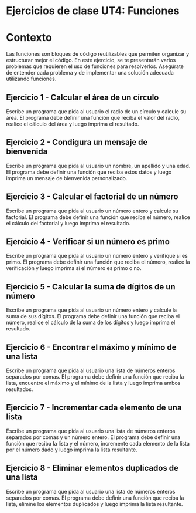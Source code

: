 # Ejercicios de clase UT4: Funciones

# Contexto

Las funciones son bloques de código reutilizables que permiten organizar y estructurar mejor el código. En este ejercicio, se te presentarán varios problemas que requieren el uso de funciones para resolverlos. Asegúrate de entender cada problema y de implementar una solución adecuada utilizando funciones.

## Ejercicio 1 - Calcular el área de un círculo

Escribe un programa que pida al usuario el radio de un círculo y calcule su área. El programa debe definir una función que reciba el valor del radio, realice el cálculo del área y luego imprima el resultado.

## Ejercicio 2 - Condigura un mensaje de bienvenida

Escribe un programa que pida al usuario un nombre, un apellido y una edad. El programa debe definir una función que reciba estos datos y luego imprima un mensaje de bienvenida personalizado.

## Ejercicio 3 - Calcular el factorial de un número

Escribe un programa que pida al usuario un número entero y calcule su factorial. El programa debe definir una función que reciba el número, realice el cálculo del factorial y luego imprima el resultado.

## Ejercicio 4 - Verificar si un número es primo

Escribe un programa que pida al usuario un número entero y verifique si es primo. El programa debe definir una función que reciba el número, realice la verificación y luego imprima si el número es primo o no.

## Ejercicio 5 - Calcular la suma de dígitos de un número

Escribe un programa que pida al usuario un número entero y calcule la suma de sus dígitos. El programa debe definir una función que reciba el número, realice el cálculo de la suma de los dígitos y luego imprima el resultado.

## Ejercicio 6 - Encontrar el máximo y mínimo de una lista

Escribe un programa que pida al usuario una lista de números enteros separados por comas. El programa debe definir una función que reciba la lista, encuentre el máximo y el mínimo de la lista y luego imprima ambos resultados.

## Ejercicio 7 - Incrementar cada elemento de una lista

Escribe un programa que pida al usuario una lista de números enteros separados por comas y un número entero. El programa debe definir una función que reciba la lista y el número, incremente cada elemento de la lista por el número dado y luego imprima la lista resultante.

## Ejercicio 8 - Eliminar elementos duplicados de una lista

Escribe un programa que pida al usuario una lista de números enteros separados por comas. El programa debe definir una función que reciba la lista, elimine los elementos duplicados y luego imprima la lista resultante.
